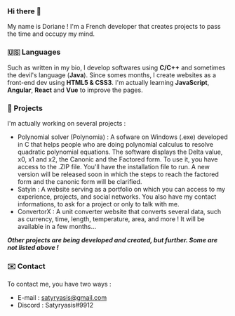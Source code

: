 ### Hi there 👋

My name is Doriane ! I'm a French developer that creates projects to pass the time and occupy my mind.

###  :us: Languages

Such as written in my bio, I develop softwares using **C/C++** and sometimes the devil's language (**Java**). Since somes months, I create websites as a front-end dev using **HTML5 & CSS3**. I'm actually learning **JavaScript**, **Angular**, **React** and **Vue** to improve the pages.

###  :hammer: Projects

I'm actually working on several projects :

- Polynomial solver (Polynomia) : A sofware on Windows (.exe) developed in C that helps people who are doing polynomial calculus to resolve quadratic polynomial equations. The software displays the Delta value, x0, x1 and x2, the Canonic and the Factored form. To use it, you have access to the .ZIP file. You'll have the installation file to run. A new version will be released soon in which the steps to reach the factored form and the canonic form will be clarified.
- Satyin : A website serving as a portfolio on which you can access to my experience, projects, and social networks. You also have my contact informations, to ask for a project or only to talk with me.
- ConvertorX : A unit converter website that converts several data, such as currency, time, length, temperature, area, and more ! It will be available in a few months...

***Other projects are being developed and created, but further. Some are not listed above !***

###  :envelope: Contact

To contact me, you have two ways :

- E-mail : satyryasis@gmail.com
- Discord : Satyryasis#9912
